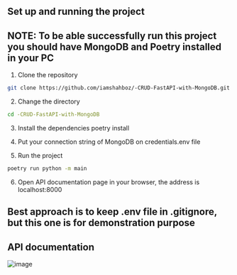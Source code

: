 ## Set up and running the project

## NOTE: To be able successfully run this project you should have MongoDB and Poetry installed in your PC

1. Clone the repository
```bash
git clone https://github.com/iamshahboz/-CRUD-FastAPI-with-MongoDB.git
```
2. Change the directory 
```bash
cd -CRUD-FastAPI-with-MongoDB
```
3. Install the dependencies
poetry install 
4. Put your connection string of MongoDB on credentials.env file

5. Run the project
```bash
poetry run python -m main
```
6. Open API documentation page in your browser, the address is localhost:8000

## Best approach is to keep .env file in .gitignore, but this one is for demonstration purpose

## API documentation
![image](https://github.com/user-attachments/assets/3ac1e413-d102-4a04-ac43-db3226c7653b)


